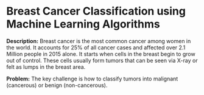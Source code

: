 <h1>Breast Cancer Classification using Machine Learning Algorithms</h1>
<p>
  <b>Description:</b> Breast cancer is the most common cancer among women in the world. It accounts for 25% of all cancer cases and affected over 2.1 Million people in 2015 alone. It starts when cells in the breast begin to grow out of control. These cells usually form tumors that can be seen via X-ray or felt as lumps in the breast area.
</p>
<p>
<b>Problem:</b> The key challenge is how to classify tumors into malignant (cancerous) or benign (non-cancerous).
</p>
